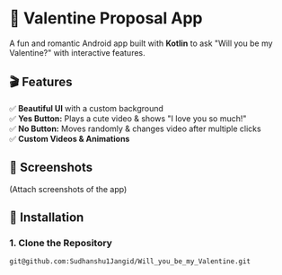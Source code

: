 # 💖 Valentine Proposal App  

A fun and romantic Android app built with **Kotlin** to ask "Will you be my Valentine?" with interactive features.  

## 🎬 Features  
✅ **Beautiful UI** with a custom background  
✅ **Yes Button:** Plays a cute video & shows "I love you so much!"  
✅ **No Button:** Moves randomly & changes video after multiple clicks  
✅ **Custom Videos & Animations**  

## 📸 Screenshots  
(Attach screenshots of the app)  

## 🚀 Installation  
### **1. Clone the Repository**  
```bash
git@github.com:Sudhanshu1Jangid/Will_you_be_my_Valentine.git
